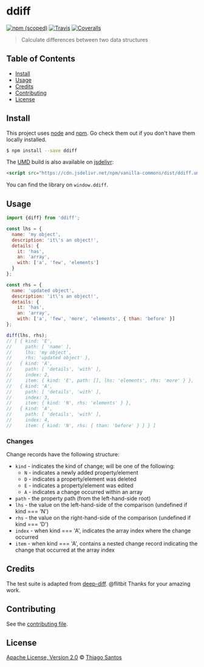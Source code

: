 # ddiff


[![npm (scoped)](https://img.shields.io/npm/v/ddiff.svg)](https://www.npmjs.com/package/ddiff)
[![Travis](https://img.shields.io/travis/thiamsantos/ddiff.svg)](https://travis-ci.org/thiamsantos/ddiff)
[![Coveralls](https://img.shields.io/coveralls/thiamsantos/ddiff.svg)](https://coveralls.io/github/thiamsantos/ddiff?branch=master)

> Calculate differences between two data structures

## Table of Contents

- [Install](#install)
- [Usage](#usage)
- [Credits](#credits)
- [Contributing](#contributing)
- [License](#license)

## Install

This project uses [node](http://nodejs.org) and [npm](https://npmjs.com).
Go check them out if you don't have them locally installed.

```sh
$ npm install --save ddiff
```

The [UMD](https://github.com/umdjs/umd) build is also available on [jsdelivr](https://www.jsdelivr.com/):

```html
<script src="https://cdn.jsdelivr.net/npm/vanilla-commons/dist/ddiff.umd.js"></script>
```

You can find the library on `window.ddiff`.

## Usage

```js
import {diff} from 'ddiff';

const lhs = {
  name: 'my object',
  description: 'it\'s an object!',
  details: {
    it: 'has',
    an: 'array',
    with: ['a', 'few', 'elements']
  }
};

const rhs = {
  name: 'updated object',
  description: 'it\'s an object!',
  details: {
    it: 'has',
    an: 'array',
    with: ['a', 'few', 'more', 'elements', { than: 'before' }]
};

diff(lhs, rhs);
// [ { kind: 'E',
//     path: [ 'name' ],
//     lhs: 'my object',
//     rhs: 'updated object' },
//   { kind: 'A',
//     path: [ 'details', 'with' ],
//     index: 2,
//     item: { kind: 'E', path: [], lhs: 'elements', rhs: 'more' } },
//   { kind: 'A',
//     path: [ 'details', 'with' ],
//     index: 3,
//     item: { kind: 'N', rhs: 'elements' } },
//   { kind: 'A',
//     path: [ 'details', 'with' ],
//     index: 4,
//     item: { kind: 'N', rhs: { than: 'before' } } } ]
```

### Changes

Change records have the following structure:

* `kind` - indicates the kind of change; will be one of the following:
  * `N` - indicates a newly added property/element
  * `D` - indicates a property/element was deleted
  * `E` - indicates a property/element was edited
  * `A` - indicates a change occurred within an array
* `path` - the property path (from the left-hand-side root)
* `lhs` - the value on the left-hand-side of the comparison (undefined if kind === 'N')
* `rhs` - the value on the right-hand-side of the comparison (undefined if kind === 'D')
* `index` - when kind === 'A', indicates the array index where the change occurred
* `item` - when kind === 'A', contains a nested change record indicating the change that occurred at the array index

## Credits

The test suite is adapted from [deep-diff](https://github.com/flitbit/diff). @flitbit Thanks for your amazing work. 

## Contributing

See the [contributing file](CONTRIBUTING.md).

## License

[Apache License, Version 2.0](LICENSE.md) © [Thiago Santos](https://github.com/thiamsantos)